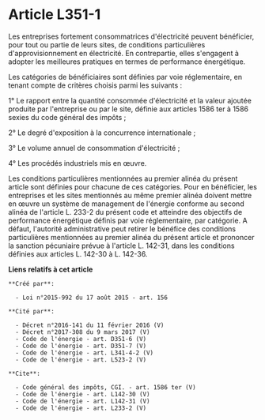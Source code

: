 # Article L351-1

Les entreprises fortement consommatrices d'électricité peuvent bénéficier, pour tout ou partie de leurs sites, de conditions
particulières d'approvisionnement en électricité. En contrepartie, elles s'engagent à adopter les meilleures pratiques en
termes de performance énergétique. 

Les catégories de bénéficiaires sont définies par voie réglementaire, en tenant compte de critères choisis parmi les
suivants : 

1° Le rapport entre la quantité consommée d'électricité et la valeur ajoutée produite par l'entreprise ou par le site,
définie aux articles 1586 ter à 1586 sexies du code général des impôts ; 

2° Le degré d'exposition à la concurrence internationale ; 

3° Le volume annuel de consommation d'électricité ; 

4° Les procédés industriels mis en œuvre. 

Les conditions particulières mentionnées au premier alinéa du présent article sont définies pour chacune de ces catégories.
Pour en bénéficier, les entreprises et les sites mentionnés au même premier alinéa doivent mettre en œuvre un système de
management de l'énergie conforme au second alinéa de l'article L. 233-2 du présent code et atteindre des objectifs de
performance énergétique définis par voie réglementaire, par catégorie. A défaut, l'autorité administrative peut retirer le
bénéfice des conditions particulières mentionnées au premier alinéa du présent article et prononcer la sanction pécuniaire
prévue à l'article L. 142-31, dans les conditions définies aux articles L. 142-30 à L. 142-36.

**Liens relatifs à cet article**

	**Créé par**:

	  - Loi n°2015-992 du 17 août 2015 - art. 156

	**Cité par**:

	  - Décret n°2016-141 du 11 février 2016 (V)
	  - Décret n°2017-308 du 9 mars 2017 (V)
	  - Code de l'énergie - art. D351-6 (V)
	  - Code de l'énergie - art. D351-7 (V)
	  - Code de l'énergie - art. L341-4-2 (V)
	  - Code de l'énergie - art. L523-2 (V)

	**Cite**:

	  - Code général des impôts, CGI. - art. 1586 ter (V)
	  - Code de l'énergie - art. L142-30 (V)
	  - Code de l'énergie - art. L142-31 (V)
	  - Code de l'énergie - art. L233-2 (V)
